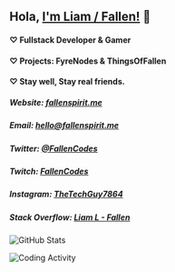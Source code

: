 ## Hola, [I'm Liam / Fallen!](https://fallenspirit.me) 👋

#### ♡ Fullstack Developer & Gamer
#### ♡ Projects: FyreNodes & ThingsOfFallen
#### ♡ Stay well, Stay real friends.

##### Website: [fallenspirit.me](https://fallenspirit.me)
##### Email: hello@fallenspirit.me
##### Twitter: [@FallenCodes](https://twitter.com/FallenCodes)
##### Twitch: [FallenCodes](https://twitch.tv/fallencodes)
##### Instagram: [TheTechGuy7864](https://instagram.com/thetechguy7864)
##### Stack Overflow: [Liam L - Fallen](https://stackoverflow.com/users/15903401/liam-l-fallen?tab=profile)

![GitHub Stats](https://github-readme-stats.vercel.app/api?username=TheFallenSpirit&count_private=true&show_icons=true&hide=issues&include_all_commits=true&title_color=ffffff&text_color=ffffff&hide_border=true&bg_color=0d1117&locale=en&icon_color=5c3a93)

![Coding Activity](https://wakatime.com/share/@Fallen/569da933-9581-4a28-a25e-e626c50b6a6a.svg)
